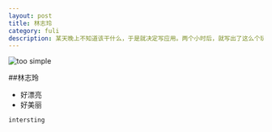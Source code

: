 ```yaml
---
layout: post
title: 林志玲
category: fuli
description: 某天晚上不知道该干什么，于是就决定写应用。两个小时后，就写出了这么个玩意。
---
```

![too simple](http://imglf1.nosdn.127.net/img/TVV4L2F5VDNyNERLb1c3MVhGc3JQRTZld1Nrb2JBZ2tpZDFxUjNJajNsNGtmTTI0T2RlbmVBPT0.jpg?imageView&thumbnail=1680x0&quality=96&stripmeta=0&type=jpg)

##林志玲
- 好漂亮
- 好美丽

`intersting`

